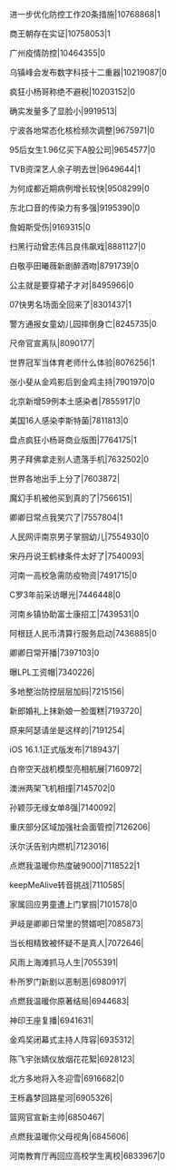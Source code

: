 进一步优化防控工作20条措施|10768868|1

商王朝存在实证|10758053|1

广州疫情防控|10464355|0

乌镇峰会发布数字科技十二重器|10219087|0

疯狂小杨哥称绝不避税|10203152|0

确实发量多了显脸小|9919513|

宁波各地常态化核检频次调整|9675971|0

95后女生1.96亿买下A股公司|9654577|0

TVB资深艺人余子明去世|9649644|1

为何成都近期病例增长较快|9508299|0

东北口音的传染力有多强|9195390|0

詹姆斯受伤|9169315|0

扫黑行动曾志伟吕良伟飙戏|8881127|0

白敬亭田曦薇新剧醉酒吻|8791739|0

公主就是要穿裙子才对|8495966|0

07快男名场面全回来了|8301437|1

警方通报女童幼儿园摔倒身亡|8245735|0

尺帝官宣离队|8090177|

世界冠军当体育老师什么体验|8076256|1

张小斐从金鸡影后到金鸡主持|7901970|0

北京新增59例本土感染者|7855917|0

美国16人感染李斯特菌|7811813|0

盘点疯狂小杨哥商业版图|7764175|1

男子拜佛拿走别人遗落手机|7632502|0

世界各地出手上分了|7603872|

魔幻手机被他买到真的了|7566151|

卿卿日常点我笑穴了|7557804|1

人民网评南京男子掌掴幼儿|7554930|0

宋丹丹说王鹤棣条件太好了|7540093|

河南一高校急需防疫物资|7491715|0

C罗3年前采访曝光|7446448|0

河南乡镇协助富士康招工|7439531|0

阿根廷人民币清算行服务启动|7436885|0

卿卿日常开播|7397103|0

曝LPL工资帽|7340226|

多地整治防控层层加码|7215156|

新郎婚礼上抹新娘一脸蛋糕|7193720|

原来阿瑟请坐是这样的|7191254|

iOS 16.1.1正式版发布|7189437|

白帝空天战机模型亮相航展|7160972|

澳洲两架飞机相撞|7145702|0

孙颖莎无缘女单8强|7140092|

重庆部分区域加强社会面管控|7126206|

沃尔沃告别内燃机|7123016|

点燃我温暖你热度破9000|7118522|1

keepMeAlive转音挑战|7110585|

家属回应男童遭上门掌掴|7101578|0

尹岐是卿卿日常里的赘婿吧|7085873|

当长相精致被怀疑不是真人|7072646|

风雨上海滩抓马人生|7055391|

朴所罗门新剧以恶制恶|6980917|

点燃我温暖你原著结局|6944683|

神印王座复播|6941631|

金鸡奖闭幕式主持人阵容|6935312|

陈飞宇张婧仪放烟花花絮|6928123|

北方多地将入冬迎雪|6916682|0

王栎鑫梦回路星河|6905326|

篮网官宣新主帅|6850467|

点燃我温暖你父母视角|6845606|

河南教育厅再回应高校学生离校|6833967|0

